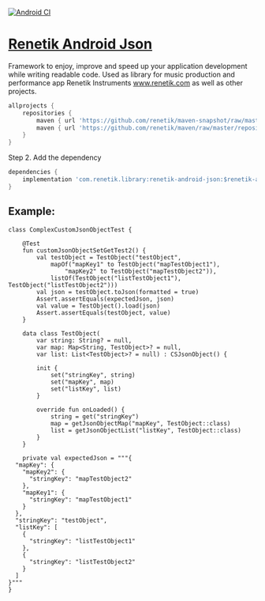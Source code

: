 <!---Header--->
[![Android CI](https://github.com/renetik/renetik-android-json/workflows/Android%20CI/badge.svg)
](https://github.com/renetik/renetik-android-json/actions/workflows/android.yml)

# [Renetik Android Json](https://renetik.github.io/renetik-android-json/)

Framework to enjoy, improve and speed up your application development while writing readable code.
Used as library for music production and performance app Renetik Instruments www.renetik.com as well
as other projects.

```gradle
allprojects {
    repositories {
        maven { url 'https://github.com/renetik/maven-snapshot/raw/master/repository' } //for master-SNAPSHOT
        maven { url 'https://github.com/renetik/maven/raw/master/repository' } 
    }
}
```

Step 2. Add the dependency

```gradle
dependencies {
    implementation 'com.renetik.library:renetik-android-json:$renetik-android-verison'
}
```

## Example:
```
class ComplexCustomJsonObjectTest {

	@Test
	fun customJsonObjectSetGetTest2() {
		val testObject = TestObject("testObject",
			mapOf("mapKey1" to TestObject("mapTestObject1"),
				"mapKey2" to TestObject("mapTestObject2")),
			listOf(TestObject("listTestObject1"), TestObject("listTestObject2")))
		val json = testObject.toJson(formatted = true)
		Assert.assertEquals(expectedJson, json)
		val value = TestObject().load(json)
		Assert.assertEquals(testObject, value)
	}

	data class TestObject(
		var string: String? = null,
		var map: Map<String, TestObject>? = null,
		var list: List<TestObject>? = null) : CSJsonObject() {

		init {
			set("stringKey", string)
			set("mapKey", map)
			set("listKey", list)
		}

		override fun onLoaded() {
			string = get("stringKey")
			map = getJsonObjectMap("mapKey", TestObject::class)
			list = getJsonObjectList("listKey", TestObject::class)
		}
	}

	private val expectedJson = """{
  "mapKey": {
    "mapKey2": {
      "stringKey": "mapTestObject2"
    },
    "mapKey1": {
      "stringKey": "mapTestObject1"
    }
  },
  "stringKey": "testObject",
  "listKey": [
    {
      "stringKey": "listTestObject1"
    },
    {
      "stringKey": "listTestObject2"
    }
  ]
}"""
}


```

